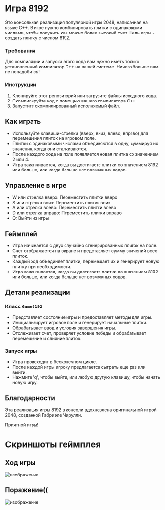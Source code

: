 # Игра 8192

Это консольная реализация популярной игры 2048, написанная на языке C++. В игре нужно комбинировать плитки с одинаковыми числами, чтобы получить как можно более высокий счет. Цель игры - создать плитку с числом 8192.

### Требования
Для компиляции и запуска этого кода вам нужно иметь только установленный компилятор C++ на вашей системе. Ничего больше вам не понадобится!

### Инструкции
1. Клонируйте этот репозиторий или загрузите файлы исходного кода.
2. Скомпилируйте код с помощью вашего компилятора C++.
3. Запустите скомпилированный исполняемый файл.

## Как играть
- Используйте клавиши-стрелки (вверх, вниз, влево, вправо) для перемещения плиток на игровом поле.
- Плитки с одинаковыми числами объединяются в одну, суммируя их значения, когда они сталкиваются.
- После каждого хода на поле появляется новая плитка со значением 2 или 4.
- Игра заканчивается, когда вы достигаете плитки со значением 8192 или больше, или когда больше нет возможных ходов.

## Управление в игре
- W или стрелка вверх: Переместить плитки вверх
- S или стрелка вниз: Переместить плитки вниз
- A или стрелка влево: Переместить плитки влево
- D или стрелка вправо: Переместить плитки вправо
- Q: Выйти из игры

## Геймплей
- Игра начинается с двух случайно сгенерированных плиток на поле.
- Счет отображается на экране и представляет сумму значений всех плиток.
- Каждый ход объединяет плитки, перемещает их и генерирует новую плитку при необходимости.
- Игра заканчивается, когда вы достигаете плитки со значением 8192 или больше, или когда больше нет возможных ходов.

## Детали реализации

### Класс `Game8192`
- Представляет состояние игры и предоставляет методы для игры.
- Инициализирует игровое поле и генерирует начальные плитки.
- Обрабатывает ввод и условия завершения игры.
- Отслеживает счет, проверяет условие победы и обрабатывает перемещение и слияние плиток.

### Запуск игры
- Игра происходит в бесконечном цикле.
- После каждой игры игроку предлагается сыграть еще раз или выйти.
- Нажмите 'q', чтобы выйти, или любую другую клавишу, чтобы начать новую игру.

## Благодарности
Эта реализация игры 8192 в консоли вдохновлена оригинальной игрой 2048, созданной Габриэле Чирулли.

Приятной игры!

# Скриншоты геймплея
## Ход игры

![изображение](https://github.com/KhitrovValera/8192/assets/135176752/6532c59d-6a9e-4ea4-acd4-3dfb67aa3501)

## Поражение((

![изображение](https://github.com/KhitrovValera/8192/assets/135176752/865ebcf8-fc45-4638-87cb-ce868f005c09)

